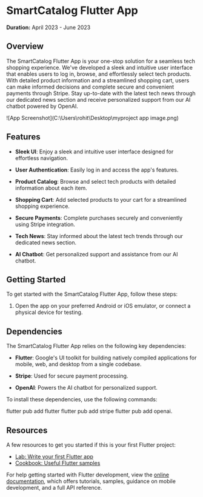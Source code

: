# SmartCatalog Flutter App

**Duration:** April 2023 - June 2023

## Overview

The SmartCatalog Flutter App is your one-stop solution for a seamless tech shopping experience. We've developed a sleek and intuitive user interface that enables users to log in, browse, and effortlessly select tech products. With detailed product information and a streamlined shopping cart, users can make informed decisions and complete secure and convenient payments through Stripe. Stay up-to-date with the latest tech news through our dedicated news section and receive personalized support from our AI chatbot powered by OpenAI.

![App Screenshot](C:\Users\rohit\Desktop\myproject app image.png)

## Features

- **Sleek UI**: Enjoy a sleek and intuitive user interface designed for effortless navigation.

- **User Authentication**: Easily log in and access the app's features.

- **Product Catalog**: Browse and select tech products with detailed information about each item.

- **Shopping Cart**: Add selected products to your cart for a streamlined shopping experience.

- **Secure Payments**: Complete purchases securely and conveniently using Stripe integration.

- **Tech News**: Stay informed about the latest tech trends through our dedicated news section.

- **AI Chatbot**: Get personalized support and assistance from our AI chatbot.

## Getting Started

To get started with the SmartCatalog Flutter App, follow these steps:

1. Open the app on your preferred Android or iOS emulator, or connect a physical device for testing.

## Dependencies

The SmartCatalog Flutter App relies on the following key dependencies:

- **Flutter**: Google's UI toolkit for building natively compiled applications for mobile, web, and desktop from a single codebase.

- **Stripe**: Used for secure payment processing.

- **OpenAI**: Powers the AI chatbot for personalized support.

To install these dependencies, use the following commands:


flutter pub add flutter
flutter pub add stripe
flutter pub add openai.

## Resources

A few resources to get you started if this is your first Flutter project:

- [Lab: Write your first Flutter app](https://docs.flutter.dev/get-started/codelab)
- [Cookbook: Useful Flutter samples](https://docs.flutter.dev/cookbook)

For help getting started with Flutter development, view the
[online documentation](https://docs.flutter.dev/), which offers tutorials,
samples, guidance on mobile development, and a full API reference.

